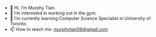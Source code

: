 - 👋 Hi, I’m Murphy Tian.
- 👀 I’m interested in working out in the gym.
- 🌱 I’m currently learning Computer Science Specialist in University of Toronto.
- 📫 How to reach me: murphytian06@gmail.com
